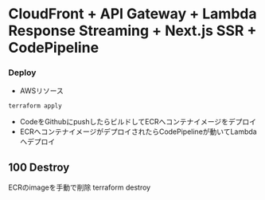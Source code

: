 # CloudFront + API Gateway + Lambda Response Streaming + Next.js SSR + CodePipeline

### Deploy
* AWSリソース
```
terraform apply
```

* CodeをGithubにpushしたらビルドしてECRへコンテナイメージをデプロイ
* ECRへコンテナイメージがデプロイされたらCodePipelineが動いてLambdaへデプロイ

## 100 Destroy
ECRのimageを手動で削除
terraform destroy
